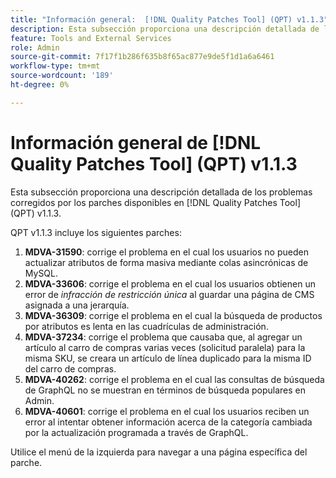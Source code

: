 ```yaml
---
title: "Información general:  [!DNL Quality Patches Tool] (QPT) v1.1.3"
description: Esta subsección proporciona una descripción detallada de los problemas corregidos por los parches disponibles en  [!DNL Quality Patches Tool] (QPT) v1.1.3.
feature: Tools and External Services
role: Admin
source-git-commit: 7f17f1b286f635b8f65ac877e9de5f1d1a6a6461
workflow-type: tm+mt
source-wordcount: '189'
ht-degree: 0%

---
```


# Información general de [!DNL Quality Patches Tool] (QPT) v1.1.3

Esta subsección proporciona una descripción detallada de los problemas corregidos por los parches disponibles en [!DNL Quality Patches Tool] (QPT) v1.1.3.

QPT v1.1.3 incluye los siguientes parches:

1. **MDVA-31590**: corrige el problema en el cual los usuarios no pueden actualizar atributos de forma masiva mediante colas asincrónicas de MySQL.
1. **MDVA-33606**: corrige el problema en el cual los usuarios obtienen un error de *infracción de restricción única* al guardar una página de CMS asignada a una jerarquía.
1. **MDVA-36309**: corrige el problema en el cual la búsqueda de productos por atributos es lenta en las cuadrículas de administración.
1. **MDVA-37234**: corrige el problema que causaba que, al agregar un artículo al carro de compras varias veces (solicitud paralela) para la misma SKU, se creara un artículo de línea duplicado para la misma ID del carro de compras.
1. **MDVA-40262**: corrige el problema en el cual las consultas de búsqueda de GraphQL no se muestran en términos de búsqueda populares en Admin.
1. **MDVA-40601**: corrige el problema en el cual los usuarios reciben un error al intentar obtener información acerca de la categoría cambiada por la actualización programada a través de GraphQL.

Utilice el menú de la izquierda para navegar a una página específica del parche.
